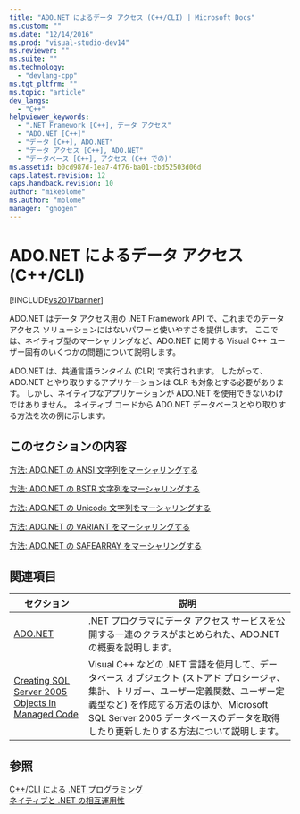 ```yaml
---
title: "ADO.NET によるデータ アクセス (C++/CLI) | Microsoft Docs"
ms.custom: ""
ms.date: "12/14/2016"
ms.prod: "visual-studio-dev14"
ms.reviewer: ""
ms.suite: ""
ms.technology: 
  - "devlang-cpp"
ms.tgt_pltfrm: ""
ms.topic: "article"
dev_langs: 
  - "C++"
helpviewer_keywords: 
  - ".NET Framework [C++], データ アクセス"
  - "ADO.NET [C++]"
  - "データ [C++], ADO.NET"
  - "データ アクセス [C++], ADO.NET"
  - "データベース [C++], アクセス (C++ での)"
ms.assetid: b0cd987d-1ea7-4f76-ba01-cbd52503d06d
caps.latest.revision: 12
caps.handback.revision: 10
author: "mikeblome"
ms.author: "mblome"
manager: "ghogen"
---
```

# ADO.NET によるデータ アクセス (C++/CLI)
[!INCLUDE[vs2017banner](../assembler/inline/includes/vs2017banner.md)]

ADO.NET はデータ アクセス用の .NET Framework API で、これまでのデータ アクセス ソリューションにはないパワーと使いやすさを提供します。  ここでは、ネイティブ型のマーシャリングなど、ADO.NET に関する Visual C\+\+ ユーザー固有のいくつかの問題について説明します。  
  
 ADO.NET は、共通言語ランタイム \(CLR\) で実行されます。  したがって、ADO.NET とやり取りするアプリケーションは CLR も対象とする必要があります。  しかし、ネイティブなアプリケーションが ADO.NET を使用できないわけではありません。  ネイティブ コードから ADO.NET データベースとやり取りする方法を次の例に示します。  
  
## このセクションの内容  
 [方法: ADO.NET の ANSI 文字列をマーシャリングする](../dotnet/how-to-marshal-ansi-strings-for-adonet-cpp-cli.md)  
  
 [方法: ADO.NET の BSTR 文字列をマーシャリングする](../dotnet/how-to-marshal-bstr-strings-for-adonet-cpp-cli.md)  
  
 [方法: ADO.NET の Unicode 文字列をマーシャリングする](../dotnet/how-to-marshal-unicode-strings-for-adonet-cpp-cli.md)  
  
 [方法: ADO.NET の VARIANT をマーシャリングする](../dotnet/how-to-marshal-a-variant-for-adonet-cpp-cli.md)  
  
 [方法: ADO.NET の SAFEARRAY をマーシャリングする](../dotnet/how-to-marshal-a-safearray-for-adonet-cpp-cli.md)  
  
## 関連項目  
  
|セクション|説明|  
|-----------|--------|  
|[ADO.NET](../Topic/ADO.NET.md)|.NET プログラマにデータ アクセス サービスを公開する一連のクラスがまとめられた、ADO.NET の概要を説明します。|  
|[Creating SQL Server 2005 Objects In Managed Code](http://msdn.microsoft.com/ja-jp/5358a825-e19b-49aa-8214-674ce5fed1da)|Visual C\+\+ などの .NET 言語を使用して、データベース オブジェクト \(ストアド プロシージャ、集計、トリガー、ユーザー定義関数、ユーザー定義型など\) を作成する方法のほか、Microsoft SQL Server 2005 データベースのデータを取得したり更新したりする方法について説明します。|  
  
## 参照  
 [C\+\+\/CLI による .NET プログラミング](../dotnet/dotnet-programming-with-cpp-cli-visual-cpp.md)   
 [ネイティブと .NET の相互運用性](../Topic/Native%20and%20.NET%20Interoperability.md)